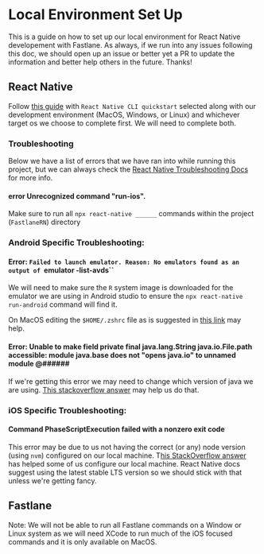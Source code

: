 # Local Environment Set Up
This is a guide on how to set up our local environment for React Native developement with Fastlane. As always, if we run into any issues following this doc, we should open up an issue or better yet a PR to update the information and better help others in the future. Thanks!

## React Native
Follow [this guide](https://reactnative.dev/docs/environment-setup) with `React Native CLI quickstart` selected along with our development environment (MacOS, Windows, or Linux) and whichever target os we choose to complete first. We will need to complete both. 

### Troubleshooting
Below we have a list of errors that we have ran into while running this project, but we can always check the [React Native Troubleshooting Docs](https://reactnative.dev/docs/troubleshooting) for more info.

#### error Unrecognized command "run-ios".
Make sure to run all `npx react-native ______` commands within the project (`FastlaneRN`) directory

### Android Specific Troubleshooting:

#### Error: `Failed to launch emulator. Reason: No emulators found as an output of `emulator -list-avds``
We will need to make sure the `R` system image is downloaded for the emulator we are using in Android studio to ensure the `npx react-native run-android` command will find it.

On MacOS editing the `$HOME/.zshrc` file as is suggested in [this link](https://softmastx.com/no-emulators-found-as-an-output-of-emulator-list-avds/) may help.


#### Error: Unable to make field private final java.lang.String java.io.File.path accessible: module java.base does not "opens java.io" to unnamed module @######
If we're getting this error we may need to change which version of java we are using. [This stackoverflow answer](https://stackoverflow.com/a/24657630/15825406) may help us do that.

### iOS Specific Troubleshooting:

#### Command PhaseScriptExecution failed with a nonzero exit code
This error may be due to us not having the correct (or any) node version (using `nvm`) configured on our local machine. T[his StackOverflow answer](https://stackoverflow.com/a/53118851/14846515) has helped some of us configure our local machine. React Native docs suggest using the latest stable LTS version so we should stick with that unless we're getting fancy.

## Fastlane
Note: We will not be able to run all Fastlane commands on a Window or Linux system as we will need XCode to run much of the iOS focused commands and it is only available on MacOS.